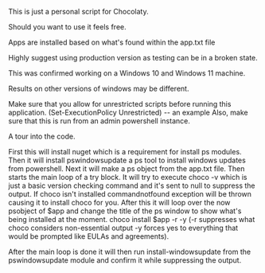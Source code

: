 This is just a personal script for Chocolaty.

Should you want to use it feels free.

Apps are installed based on what's found within the app.txt file

Highly suggest using production version as testing can be in a broken state.

This was confirmed working on a Windows 10 and Windows 11 machine.

Results on other versions of windows may be different.

Make sure that you allow for unrestricted scripts before running this application.
(Set-ExecutionPolicy Unrestricted) -- an example
Also, make sure that this is run from an admin powershell instance.

A tour into the code.

First this will install nuget which is a requirement for install ps modules.
Then it will install pswindowsupdate a ps tool to install windows updates from powershell.
Next it will make a ps object from the app.txt file.
Then starts the main loop of a try block.
It will try to execute choco -v which is just a basic version checking command and it's sent to null to suppress the output.
If choco isn't installed commandnotfound exception will be thrown causing it to install choco for you.
After this it will loop over the now psobject of $app and change the title of the ps window to
show what's being installed at the moment.
choco install $app -r -y (-r suppresses what choco considers non-essential output -y forces yes to everything that would be prompted like EULAs and agreements).

After the main loop is done it will then run install-windowsupdate from the pswindowsupdate module and confirm it while suppressing the output.